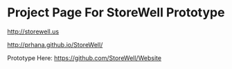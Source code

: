 # Project Page For StoreWell Prototype 

http://storewell.us

http://prhana.github.io/StoreWell/

Prototype Here: https://github.com/StoreWell/Website

